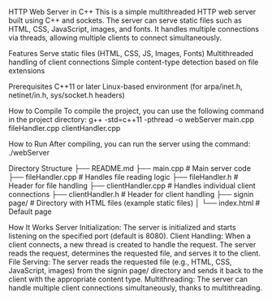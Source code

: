 HTTP Web Server in C++
This is a simple multithreaded HTTP web server built using C++ and sockets. The server can serve static files such as HTML, CSS, JavaScript, images, and fonts. 
It handles multiple connections via threads, allowing multiple clients to connect simultaneously.

Features
Serve static files (HTML, CSS, JS, Images, Fonts)
Multithreaded handling of client connections
Simple content-type detection based on file extensions

Prerequisites
C++11 or later
Linux-based environment (for arpa/inet.h, netinet/in.h, sys/socket.h headers)

How to Compile
To compile the project, you can use the following command in the project directory:
g++ -std=c++11 -pthread -o webServer main.cpp fileHandler.cpp clientHandler.cpp

How to Run
After compiling, you can run the server using the command:
./webServer

Directory Structure
├── README.md
├── main.cpp              # Main server code
├── fileHandler.cpp       # Handles file reading logic
├── fileHandler.h         # Header for file handling
├── clientHandler.cpp     # Handles individual client connections
├── clientHandler.h       # Header for client handling
├── signin page/          # Directory with HTML files (example static files)
│   └── index.html        # Default page

How It Works
Server Initialization: The server is initialized and starts listening on the specified port (default is 8080).
Client Handling: When a client connects, a new thread is created to handle the request. The server reads the request, determines the requested file, and serves it to the client.
File Serving: The server reads the requested file (e.g., HTML, CSS, JavaScript, images) from the signin page/ directory and sends it back to the client with the appropriate content type.
Multithreading: The server can handle multiple client connections simultaneously, thanks to multithreading.
